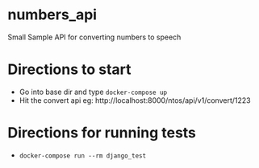 # numbers_api
Small Sample API for converting numbers to speech

# Directions to start
* Go into base dir and type `docker-compose up`
* Hit the convert api eg: http://localhost:8000/ntos/api/v1/convert/1223

# Directions for running tests
* `docker-compose run --rm django_test`